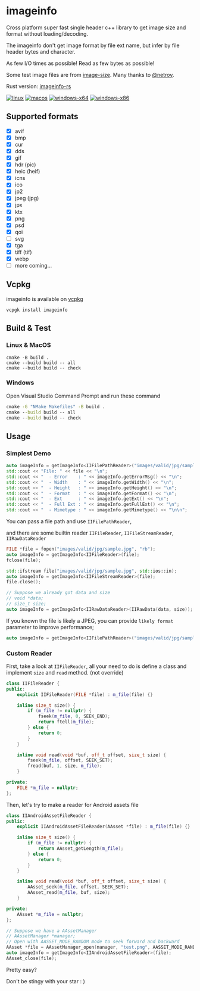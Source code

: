 # imageinfo

Cross platform super fast single header c++ library to get image size and format without loading/decoding.

The imageinfo don't get image format by file ext name, but infer by file header bytes and character.

As few I/O times as possible! Read as few bytes as possible!

Some test image files are from [image-size](https://github.com/image-size/image-size). Many thanks to [@netroy](https://github.com/netroy).

Rust version: [imageinfo-rs](https://github.com/xiaozhuai/imageinfo-rs)

[![linux](https://github.com/xiaozhuai/imageinfo/actions/workflows/linux.yml/badge.svg)](https://github.com/xiaozhuai/imageinfo/actions/workflows/linux.yml)
[![macos](https://github.com/xiaozhuai/imageinfo/actions/workflows/macos.yml/badge.svg)](https://github.com/xiaozhuai/imageinfo/actions/workflows/macos.yml)
[![windows-x64](https://github.com/xiaozhuai/imageinfo/actions/workflows/windows-x64.yml/badge.svg)](https://github.com/xiaozhuai/imageinfo/actions/workflows/windows-x64.yml)
[![windows-x86](https://github.com/xiaozhuai/imageinfo/actions/workflows/windows-x86.yml/badge.svg)](https://github.com/xiaozhuai/imageinfo/actions/workflows/windows-x86.yml)

## Supported formats

* [x] avif
* [x] bmp
* [x] cur
* [x] dds
* [x] gif
* [x] hdr (pic)
* [x] heic (heif)
* [x] icns
* [x] ico
* [x] jp2
* [x] jpeg (jpg)
* [x] jpx
* [x] ktx
* [x] png
* [x] psd
* [x] qoi
* [ ] svg
* [x] tga
* [x] tiff (tif)
* [x] webp
* [ ] more coming...

## Vcpkg

imageinfo is available on [vcpkg](https://github.com/microsoft/vcpkg)

```shell
vcpgk install imageinfo
```

## Build & Test

### Linux & MacOS

```shell
cmake -B build .
cmake --build build -- all
cmake --build build -- check
```

### Windows

Open Visual Studio Command Prompt and run these command

```cmd
cmake -G "NMake Makefiles" -B build .
cmake --build build -- all
cmake --build build -- check
```

## Usage

### Simplest Demo

```cpp
auto imageInfo = getImageInfo<IIFilePathReader>("images/valid/jpg/sample.jpg");
std::cout << "File: " << file << "\n";
std::cout << "  - Error    : " << imageInfo.getErrorMsg() << "\n";
std::cout << "  - Width    : " << imageInfo.getWidth() << "\n";
std::cout << "  - Height   : " << imageInfo.getHeight() << "\n";
std::cout << "  - Format   : " << imageInfo.getFormat() << "\n";
std::cout << "  - Ext      : " << imageInfo.getExt() << "\n";
std::cout << "  - Full Ext : " << imageInfo.getFullExt() << "\n";
std::cout << "  - Mimetype : " << imageInfo.getMimetype() << "\n\n";
```

You can pass a file path and use `IIFilePathReader`, 

and there are some builtin reader `IIFileReader`, `IIFileStreamReader`, `IIRawDataReader`

```cpp
FILE *file = fopen("images/valid/jpg/sample.jpg", "rb");
auto imageInfo = getImageInfo<IIFileReader>(file);
fclose(file);
```

```cpp
std::ifstream file("images/valid/jpg/sample.jpg", std::ios::in);
auto imageInfo = getImageInfo<IIFileStreamReader>(file);
file.close();
```

```cpp
// Suppose we already got data and size
// void *data;
// size_t size;
auto imageInfo = getImageInfo<IIRawDataReader>(IIRawData(data, size));
```

If you known the file is likely a JPEG, you can provide `likely format` parameter to improve performance;

```cpp
auto imageInfo = getImageInfo<IIFilePathReader>("images/valid/jpg/sample.jpg", II_FORMAT_JPEG);
```

### Custom Reader

First, take a look at `IIFileReader`, all your need to do is define a class and implement `size` and `read` method. (not override)

```cpp
class IIFileReader {
public:
    explicit IIFileReader(FILE *file) : m_file(file) {}

    inline size_t size() {
        if (m_file != nullptr) {
            fseek(m_file, 0, SEEK_END);
            return ftell(m_file);
        } else {
            return 0;
        }
    }

    inline void read(void *buf, off_t offset, size_t size) {
        fseek(m_file, offset, SEEK_SET);
        fread(buf, 1, size, m_file);
    }

private:
    FILE *m_file = nullptr;
};
```

Then, let's try to make a reader for Android assets file

```cpp
class IIAndroidAssetFileReader {
public:
    explicit IIAndroidAssetFileReader(AAsset *file) : m_file(file) {}

    inline size_t size() {
        if (m_file != nullptr) {
            return AAsset_getLength(m_file);
        } else {
            return 0;
        }
    }

    inline void read(void *buf, off_t offset, size_t size) {
        AAsset_seek(m_file, offset, SEEK_SET);
        AAsset_read(m_file, buf, size);
    }

private:
    AAsset *m_file = nullptr;
};
```

```cpp
// Suppose we have a AAssetManager
// AAssetManager *manager;
// Open with AASSET_MODE_RANDOM mode to seek forward and backward
AAsset *file = AAssetManager_open(manager, "test.png", AASSET_MODE_RANDOM);
auto imageInfo = getImageInfo<IIAndroidAssetFileReader>(file);
AAsset_close(file);
```

Pretty easy?

Don't be stingy with your star : )
